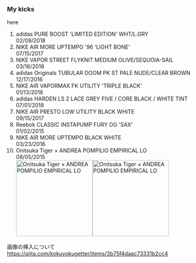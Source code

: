 ### My kicks  
here

1. adidas PURE BOOST 'LIMITED EDITION' WHT/L.GRY  
  02/09/2018
1. NIKE AIR MORE UPTEMPO '96 'LIGHT BONE'  
  07/15/2017
1. NIKE VAPOR STREET FLYKNIT MEDIUM OLIVE/SEQUOIA-SAIL  
  03/16/2018
1. adidas Originals TUBULAR DOOM PK ST PALE NUDE/CLEAR BROWN  
  12/17/2016
1. NIKE AIR VAPORMAX FK UTILITY 'TRIPLE BLACK'  
  01/13/2018
1. adidas HARDEN LS 2 LACE GREY FIVE / CORE BLACK / WHITE TINT  
  07/01/2018
1. NIKE AIR PRESTO LOW UTILITY BLACK WHITE  
  09/15/2017
1. Reebok CLASSIC INSTAPUMP FURY OG 'SAX'  
  01/02/2015
1. NIKE AIR MORE UPTEMPO BLACK WHITE  
  03/23/2016
1. Onitsuka Tiger × ANDREA POMPILIO EMPIRICAL LO  
  08/05/2015  
  <img width="200" alt="Onitsuka Tiger × ANDREA POMPILIO EMPIRICAL LO" src="https://drive.google.com/uc?export=view&id=1vYCWgsmKhNrfeZejscXmN58fi0j1Kz2k"><img width="200" alt="Onitsuka Tiger × ANDREA POMPILIO EMPIRICAL LO" src="https://drive.google.com/uc?export=view&id=1vYCWgsmKhNrfeZejscXmN58fi0j1Kz2k">

画像の挿入について  
https://qiita.com/kokuyokugetter/items/3b75f4daac73331b2cc4
